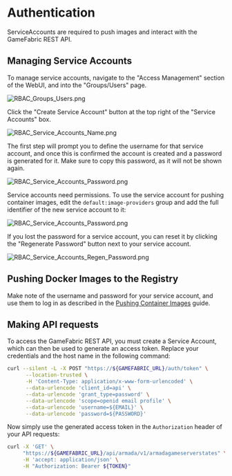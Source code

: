 # Authentication

ServiceAccounts are required to push images and interact with the GameFabric REST API.

## Managing Service Accounts

To manage service accounts, navigate to the "Access Management" section of the WebUI, and into the "Groups/Users" page.

![RBAC_Groups_Users.png](images/authentication/RBAC_Groups_Users.png)

Click the "Create Service Account" button at the top right of the "Service Accounts" box.

![RBAC_Service_Accounts_Name.png](images/authentication/RBAC_Service_Accounts_Name.png)

The first step will prompt you to define the username for that service account, and once this is confirmed the account is created and a password is generated for it. Make sure to copy this password, as it will not be shown again.

![RBAC_Service_Accounts_Password.png](images/authentication/RBAC_Service_Accounts_Password.png)

Service accounts need permissions. To use the service account for pushing container images, edit the
`default:image-providers` group and add the full identifier of the new service account to it:

![RBAC_Service_Accounts_Password.png](images/authentication/RBAC_Groups_Image_Providers.png)

If you lost the password for a service account, you can reset it by clicking the "Regenerate Password" button next to your service account.

![RBAC_Service_Accounts_Regen_Password.png](images/authentication/RBAC_Service_Accounts_Regen_Password.png)

## Pushing Docker Images to the Registry

Make note of the username and password for your service account, and use them to log in as described in the [Pushing Container Images](pushing-container-images) guide.

## Making API requests

To access the GameFabric REST API, you must create a Service Account, which can then be used to generate an access token.
Replace your credentials and the host name in the following command:

```bash
curl --silent -L -X POST "https://${GAMEFABRIC_URL}/auth/token" \
      --location-trusted \
      -H 'Content-Type: application/x-www-form-urlencoded' \
      --data-urlencode 'client_id=api' \
      --data-urlencode 'grant_type=password' \
      --data-urlencode 'scope=openid email profile' \
      --data-urlencode 'username=${EMAIL}' \
      --data-urlencode 'password=${PASSWORD}'
```

Now simply use the generated access token in the `Authorization` header of your API requests:

```bash
curl -X 'GET' \
     "https://${GAMEFABRIC_URL}/api/armada/v1/armadagameserverstates" \
     -H 'accept: application/json' \
     -H "Authorization: Bearer ${TOKEN}"
```

